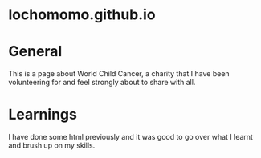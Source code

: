 # lochomomo.github.io

# General

This is a page about World Child Cancer, a charity that I have been volunteering for and feel strongly about to share with all.

# Learnings

I have done some html previously and it was good to go over what I learnt and brush up on my skills.
